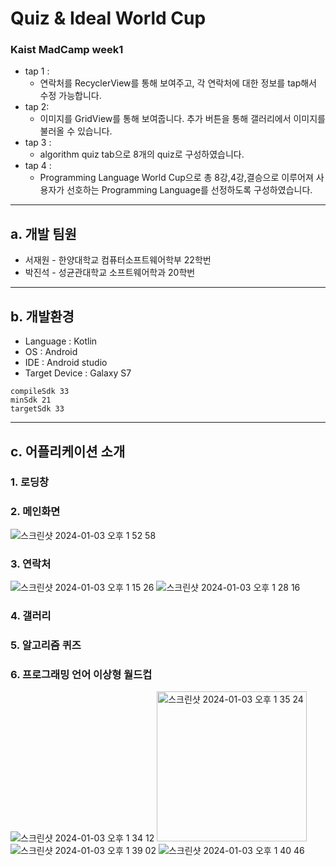 # Quiz & Ideal World Cup

### Kaist MadCamp week1

- tap 1 :
	- 연락처를 RecyclerView를 통해 보여주고, 각 연락처에 대한 정보를 tap해서 수정 가능합니다.
- tap 2:
	- 이미지를 GridView를 통해 보여줍니다. 추가 버튼을 통해 갤러리에서 이미지를 불러올 수 있습니다.
- tap 3 :
	- algorithm quiz tab으로 8개의 quiz로 구성하였습니다.
- tap 4 :
	- Programming Language World Cup으로   총 8강,4강,결승으로 이루어져 사용자가 선호하는 Programming Language를 선정하도록 구성하였습니다.


--- 
## a. 개발 팀원

- 서재원 - 한양대학교 컴퓨터소프트웨어학부 22학번
- 박진석 - 성균관대학교 소프트웨어학과 20학번


---

## b. 개발환경

- Language : Kotlin
- OS : Android
- IDE : Android studio
- Target Device : Galaxy S7



```
compileSdk 33
minSdk 21  
targetSdk 33
```


---
## c. 어플리케이션 소개


###  1. 로딩창

###  2. 메인화면
![스크린샷 2024-01-03 오후 1 52 58](https://github.com/JPJW-KAIST-MadcampWeek1/KotlinTest/assets/149568715/53aa3992-3855-4baa-944c-3af796abbea0)

###  3. 연락처
![스크린샷 2024-01-03 오후 1 15 26](https://github.com/JPJW-KAIST-MadcampWeek1/KotlinTest/assets/149568715/385b64de-1ebe-44b3-9772-96a90a454962)
![스크린샷 2024-01-03 오후 1 28 16](https://github.com/JPJW-KAIST-MadcampWeek1/KotlinTest/assets/149568715/41e7dd66-1cfb-492b-9c49-d757858c5370)

###  4. 갤러리

###  5. 알고리즘 퀴즈

###  6. 프로그래밍 언어 이상형 월드컵
![스크린샷 2024-01-03 오후 1 34 12](https://github.com/JPJW-KAIST-MadcampWeek1/KotlinTest/assets/149568715/5b7ef1a7-76c5-408e-ad65-180b1b0fc739)
<img width="240" alt="스크린샷 2024-01-03 오후 1 35 24" src="https://github.com/JPJW-KAIST-MadcampWeek1/KotlinTest/assets/149568715/04211618-e5a9-4645-9a14-b7ecd7dcc8a1">
![스크린샷 2024-01-03 오후 1 39 02](https://github.com/JPJW-KAIST-MadcampWeek1/KotlinTest/assets/149568715/0985ccb7-a50c-4993-87d7-bba4582040ee)
![스크린샷 2024-01-03 오후 1 40 46](https://github.com/JPJW-KAIST-MadcampWeek1/KotlinTest/assets/149568715/203fe201-e9d2-440b-8d90-cea850ec74cb)




